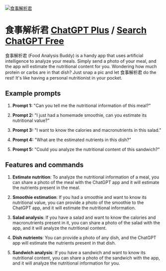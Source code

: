 
[![食事解析君](https://files.oaiusercontent.com/file-pCJe7rHncQMM7ggJ9qnQYQkk?se=2123-10-18T01%3A33%3A45Z&sp=r&sv=2021-08-06&sr=b&rscc=max-age%3D31536000%2C%20immutable&rscd=attachment%3B%20filename%3Dd1b17778-b7f1-4bbc-a3ef-b20a2d4727dd.png&sig=5N6Uf11FsTT55csdr73jyHjUkcX%2B6kpSqEVdaf8pAVk%3D)](https://chat.openai.com/g/g-XkTGAi6z4-shi-shi-jie-xi-jun)

# 食事解析君 [ChatGPT Plus](https://chat.openai.com/g/g-XkTGAi6z4-shi-shi-jie-xi-jun) / [Search ChatGPT Free](https://gptcall.net/index.html#/?search=%E9%A3%9F%E4%BA%8B%E8%A7%A3%E6%9E%90%E5%90%9B)

食事解析君 (Food Analysis Buddy) is a handy app that uses artificial intelligence to analyze your meals. Simply send a photo of your meal, and the app will estimate the nutritional content for you. Wondering how much protein or carbs are in that dish? Just snap a pic and let 食事解析君 do the rest! It's like having a personal nutritionist in your pocket.

## Example prompts

1. **Prompt 1:** "Can you tell me the nutritional information of this meal?"

2. **Prompt 2:** "I just had a homemade smoothie, can you estimate its nutritional value?"

3. **Prompt 3:** "I want to know the calories and macronutrients in this salad."

4. **Prompt 4:** "What are the estimated nutrients in this dish?"

5. **Prompt 5:** "Could you analyze the nutritional content of this sandwich?"

## Features and commands

1. **Estimate nutrition**: To analyze the nutritional information of a meal, you can share a photo of the meal with the ChatGPT app and it will estimate the nutrients present in the meal.

2. **Smoothie estimation**: If you had a smoothie and want to know its nutritional value, you can provide a photo of the smoothie to the ChatGPT app, and it will estimate the nutritional information.

3. **Salad analysis**: If you have a salad and want to know the calories and macronutrients present in it, you can share a photo of the salad with the app, and it will analyze the nutritional content.

4. **Dish nutrients**: You can provide a photo of any dish, and the ChatGPT app will estimate the nutrients present in that dish.

5. **Sandwich analysis**: If you have a sandwich and want to know its nutritional content, you can share a photo of the sandwich with the app, and it will analyze the nutritional information for you.


